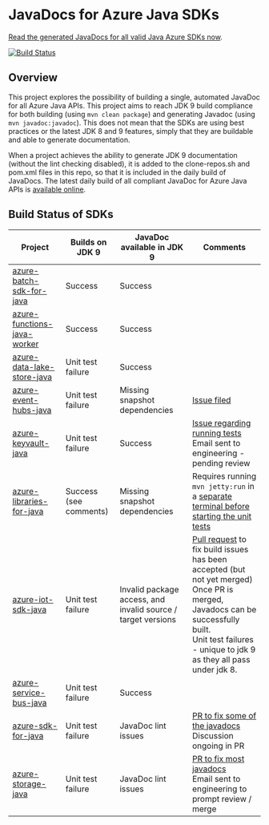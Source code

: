 # JavaDocs for Azure Java SDKs

[Read the generated JavaDocs for all valid Java Azure SDKs now](https://jonathangiles.github.io/azure-javadocs/index.html?overview-summary.html).

[![Build Status](https://travis-ci.org/JonathanGiles/azure-javadocs.svg?branch=master)](https://travis-ci.org/JonathanGiles/azure-javadocs)

## Overview

This project explores the possibility of building a single, automated JavaDoc for all Azure Java APIs. This project aims to reach JDK 9 build compliance for both building (using `mvn clean package`) and generating Javadoc (using `mvn javadoc:javadoc`). This does not mean that the SDKs are using best practices or the latest JDK 8 and 9 features, simply that they are buildable and able to generate documentation.

When a project achieves the ability to generate JDK 9 documentation (without the lint checking disabled), it is added to the clone-repos.sh and pom.xml files in this repo, so that it is included in the daily build of JavaDocs. The latest daily build of all compliant JavaDoc for Azure Java APIs is [available online](https://jonathangiles.github.io/azure-javadocs/index.html?overview-summary.html). 

## Build Status of SDKs

| Project                                                                               | Builds on JDK 9       | JavaDoc available in JDK 9                                    | Comments                                                                                                                                                                                                                                                                   |
|-------------------------------------------------------------------------------------  |-------------------    |-------------------------------------------------------------- |------------------------------------------------------------------------------------------------------------------------------------------------------------------------------------------------------------------------------------------------------------------------    |
| [azure-batch-sdk-for-java](https://github.com/Azure/azure-batch-sdk-for-java)         | Success               | Success                                                       |                                                                                                                                                                                                                                                                            |
| [azure-functions-java-worker](https://github.com/Azure/azure-functions-java-worker)   | Success               | Success                                                       |                                                                                                                                                                                                                                                                            |
| [azure-data-lake-store-java](https://github.com/Azure/azure-data-lake-store-java)     | Unit test failure     | Success                                                       |                                                                                                                                                                                                                                                                            |
| [azure-event-hubs-java](https://github.com/Azure/azure-event-hubs-java)               | Unit test failure     | Missing snapshot dependencies                                 | [Issue filed](https://github.com/Azure/azure-event-hubs-java/issues/221)                                                                                                                                                                                                   |
| [azure-keyvault-java](https://github.com/Azure/azure-keyvault-java)                   | Unit test failure     | Success                                                       | [Issue regarding running tests](https://github.com/Azure/azure-keyvault-java/issues/18)<br/>Email sent to engineering - pending review                                                      |
| [azure-libraries-for-java](https://github.com/Azure/azure-libraries-for-java)         | Success (see comments)| Missing snapshot dependencies                                 | Requires running `mvn jetty:run` in a [separate terminal before starting the unit tests](https://github.com/Azure/azure-libraries-for-java/issues/126)                                                                                                                     |
| [azure-iot-sdk-java](https://github.com/Azure/azure-iot-sdk-java)                     | Unit test failure     | Invalid package access, and invalid source / target versions  | [Pull request](https://github.com/Azure/azure-iot-sdk-java/pull/194) to fix build issues has been accepted (but not yet merged)<br/>Once PR is merged, Javadocs can be successfully built.<br/>Unit test failures - unique to jdk 9 as they all pass under jdk 8.          |
| [azure-service-bus-java](https://github.com/Azure/azure-service-bus-java)             | Unit test failure     | Success                                                       |                                                                                                                                                                                                                                                                            |
| [azure-sdk-for-java](https://github.com/Azure/azure-sdk-for-java)                     | Unit test failure     | JavaDoc lint issues                                           | [PR to fix some of the javadocs](https://github.com/Azure/azure-sdk-for-java/pull/2002)<br/>Discussion ongoing in PR                                                                                                                                                       |
| [azure-storage-java](https://github.com/Azure/azure-storage-java)                     | Unit test failure     | JavaDoc lint issues                                           | [PR to fix most javadocs](https://github.com/Azure/azure-storage-java/pull/244)<br/>Email sent to engineering to prompt review / merge                                                                                                                                     |
